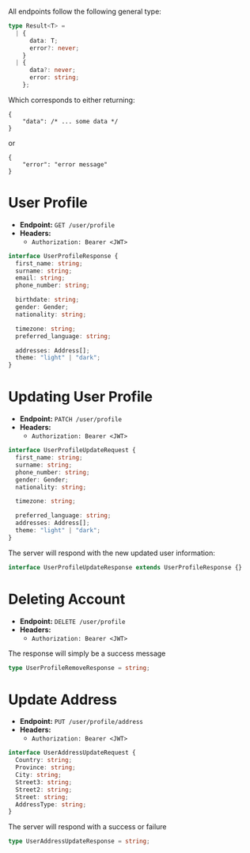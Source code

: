 All endpoints follow the following general type:
```ts
type Result<T> =
  | {
      data: T;
      error?: never;
    }
  | {
      data?: never;
      error: string;
    };
```

Which corresponds to either returning:
```json5
{
    "data": /* ... some data */
}
```
or
```json5
{
    "error": "error message"
}
```


# User Profile
- **Endpoint:** `GET /user/profile`
- **Headers:**
    - `Authorization: Bearer <JWT>`

```ts
interface UserProfileResponse {
  first_name: string;
  surname: string;
  email: string;
  phone_number: string;

  birthdate: string;
  gender: Gender;
  nationality: string;

  timezone: string;
  preferred_language: string;

  addresses: Address[];
  theme: "light" | "dark";
}
```

# Updating User Profile
- **Endpoint:** `PATCH /user/profile`
- **Headers:**
    - `Authorization: Bearer <JWT>`

```ts
interface UserProfileUpdateRequest {
  first_name: string;
  surname: string;
  phone_number: string;
  gender: Gender;
  nationality: string;

  timezone: string;

  preferred_language: string;
  addresses: Address[];
  theme: "light" | "dark";
}
```

The server will respond with the new updated user information:
```ts
interface UserProfileUpdateResponse extends UserProfileResponse {}
```

# Deleting Account
- **Endpoint:** `DELETE /user/profile`
- **Headers:**
    - `Authorization: Bearer <JWT>`

The response will simply be a success message
```ts
type UserProfileRemoveResponse = string;
```

# Update Address
- **Endpoint:** `PUT /user/profile/address`
- **Headers:**
    - `Authorization: Bearer <JWT>`
```ts
interface UserAddressUpdateRequest {
  Country: string;
  Province: string;
  City: string;
  Street3: string;
  Street2: string;
  Street: string;
  AddressType: string;
}
```
The server will respond with a success or failure
```ts
type UserAddressUpdateResponse = string;
```
